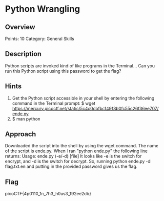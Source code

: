 # Python Wrangling

## Overview

Points: 10
Category: General Skills

## Description

Python scripts are invoked kind of like programs in the Terminal... Can you run this Python script using this password to get the flag?

## Hints

1. Get the Python script accessible in your shell by entering the following command in the Terminal prompt: $ wget https://mercury.picoctf.net/static/5c4c0cbfbc149f3b0fc55c26f36ee707/ende.py
2. $ man python

## Approach

Downloaded the script into the shell by using the wget command. The name of the script is ende.py.
When I ran "python ende.py" the following line returns:
Usage: ende.py (-e/-d) [file]
It looks like -e is the switch for encrypt, and -d is the switch for decrypt.
So, running python ende.py -d flag.txt.en and putting in the provided password gives us the flag.

## Flag

picoCTF{4p0110_1n_7h3_h0us3_192ee2db}
